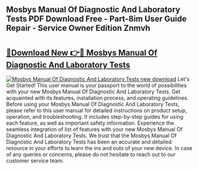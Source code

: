 ## Mosbys Manual Of Diagnostic And Laboratory Tests PDF Download Free - Part-8im User Guide Repair - Service Owner Edition Znmvh

# <h2><a href="http://bc27443.oget.top/?id=Mosbys+Manual+Of+Diagnostic+And+Laboratory+Tests">🔗Download New 👉🔴 Mosbys Manual Of Diagnostic And Laboratory Tests</a></h2>

[![Mosbys Manual Of Diagnostic And Laboratory Tests new download](https://i.imgur.com/5g1atiW.png)](http://bc27443.oget.top/?id=Mosbys+Manual+Of+Diagnostic+And+Laboratory+Tests)
Let's Get Started! This user manual is your passport to the world of possibilities with your new Mosbys Manual Of Diagnostic And Laboratory Tests. Get acquainted with its features, installation process, and operating guidelines. Before using your Mosbys Manual Of Diagnostic And Laboratory Tests, please refer to this user manual for detailed instructions on product setup, operation, and troubleshooting. It includes step-by-step guides for using each feature, as well as important safety information. Experience the seamless integration of list of features with your new Mosbys Manual Of Diagnostic And Laboratory Tests. We trust that the Mosbys Manual Of Diagnostic And Laboratory Tests has been an accurate and detailed resource in your efforts to learn the ins and outs of your new device. In case of any queries or concerns, please do not hesitate to reach out to our customer service team.
